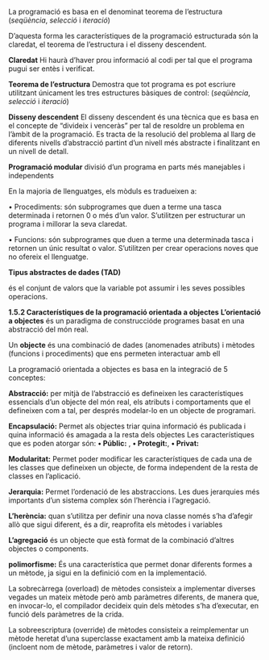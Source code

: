 La programació es basa en el denominat teorema de l’estructura (_seqüència_, _selecció_ i _iteració_)

D’aquesta forma les característiques de la programació estructurada són la claredat,
el teorema de l’estructura i el disseny descendent.

**Claredat**
Hi haurà d’haver prou informació al codi per tal que el programa pugui ser
entès i verificat.

**Teorema de l’estructura**
Demostra que tot programa es pot escriure utilitzant únicament les tres estructures
bàsiques de control: (_seqüència_, _selecció_ i _iteració_)

**Disseny descendent**
El disseny descendent és una tècnica que es basa en el concepte de “divideix i
venceràs” per tal de resoldre un problema en l’àmbit de la programació. Es tracta
de la resolució del problema al llarg de diferents nivells d’abstracció partint d’un
nivell més abstracte i finalitzant en un nivell de detall.

**Programació modular**
divisió d’un programa en parts més manejables i independents 

En la majoria de llenguatges, els mòduls es tradueixen a:

• Procediments: són subprogrames que duen a terme una tasca determinada
i retornen 0 o més d’un valor. S’utilitzen per estructurar un programa i
millorar la seva claredat.

• Funcions: són subprogrames que duen a terme una determinada tasca i
retornen un únic resultat o valor. S’utilitzen per crear operacions noves que
no ofereix el llenguatge.

**Tipus abstractes de dades (TAD)**

és el conjunt de valors que la variable pot assumir i les seves possibles operacions.

**1.5.2 Característiques de la programació orientada a objectes**
**L’orientació a objectes** és un paradigma de construccióde programes basat en una abstracció del món real.

Un **objecte** és una combinació de dades (anomenades atributs) i mètodes (funcions i procediments) que ens permeten interactuar amb ell

La programació orientada a objectes es basa en la integració de 5 conceptes:

**Abstracció:** per mitjà de l’abstracció es defineixen les
característiques essencials d’un objecte del món real, els atributs i comportaments
que el defineixen com a tal, per després modelar-lo en un objecte de programari.

**Encapsulació:**  Permet als objectes triar quina informació és publicada i quina informació és
amagada a la resta dels objectes
Les característiques que es poden atorgar són:
**• Públic:** , **• Protegit:**, **• Privat:**

**Modularitat:** Permet poder modificar les característiques de cada una de les classes que defineixen
un objecte, de forma independent de la resta de classes en l’aplicació.

**Jerarquia:** Permet l’ordenació de les abstraccions. Les dues jerarquies més importants d’un
sistema complex són l’herència i l’agregació.

**L’herència:** quan s’utilitza per definir una nova classe només s’ha d’afegir allò
que sigui diferent, és a dir, reaprofita els mètodes i variables

**L’agregació** és un objecte que està format de la combinació d’altres objectes o
components.

**polimorfisme:** És una característica que permet donar diferents formes a un mètode, ja sigui en
la definició com en la implementació.

La sobrecàrrega (overload) de mètodes consisteix a implementar diverses vegades
un mateix mètode però amb paràmetres diferents, de manera que, en invocar-lo, el
compilador decideix quin dels mètodes s’ha d’executar, en funció dels paràmetres
de la crida.

La sobreescriptura (override) de mètodes consisteix a reimplementar un mètode
heretat d’una superclasse exactament amb la mateixa definició (incloent nom de
mètode, paràmetres i valor de retorn).

